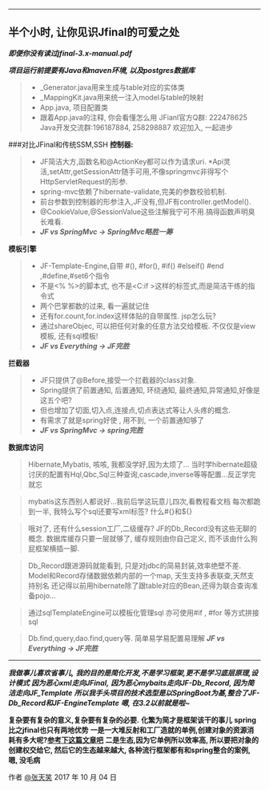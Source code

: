
---


## 半个小时, 让你见识Jfinal的可爱之处 ##

***即便你没有读过jfinal-3.x-manual.pdf***

***项目运行前提要有Java和maven环境, 以及postgres数据库***

>* _Generator.java用来生成与table对应的实体类
>* _MappingKit.java用来统一注入model与table的映射
>* App.java, 项目配置类
>* 跟着App.java的注释, 你会看懂怎么用
JFianl官方Q群: 222478625
Java开发交流群:196187884, 258298887
    欢迎加入, 一起进步
    

###对比JFinal和传统SSM,SSH
**控制器:**

>* JF简洁大方,函数名和@ActionKey都可以作为请求uri.
>*Api灵活,setAttr,getSessionAttr随手可用,不像springmvc非得写个HttpServletRequest的形参.
>* spring-mvc依赖了hibernate-validate,完美的参数校验机制.
>* 前台参数到控制器的形参注入,JF没有,但JF有controller.getModel().
>* @CookieValue,@SessionValue这些注解我宁可不用.搞得函数声明臭长难看.
>* ***JF vs SpringMvc  ->  SpringMvc略胜一筹***
    

**模板引擎**
>* JF-Template-Engine,自带 #(),    #for(),     #if() #elseif() #end ,#define,#set6个指令
>* 不是<% %>的脚本式, 也不是<C:if >这样的标签式,而是简洁干练的指令式
>* 两个巴掌都数的过来, 看一遍就记住
>* 还有for.count,for.index这样体贴的自带属性. jsp怎么玩?
>* 通过shareObjec, 可以把任何对象的任意方法交给模板. 不仅仅是view模板, 还有sql模板!
>*  ***JF vs Everything  ->  JF完胜***


**拦截器**
>* JF只提供了@Before,接受一个拦截器的class对象.
>* Spring提供了前置通知, 后置通知, 环绕通知, 最终通知,异常通知,好像是这五个吧?
>* 但也增加了切面,切入点,连接点,切点表达式等让人头疼的概念.
>* 有需求了就是spring好使 , 用不到, 一个前置通知够了
>* ***JF vs SpringMvc  ->  spring完胜***

**数据库访问**
> Hibernate,Mybatis, 咳咳, 我都没学好,因为太烦了...
当时学hibernate超级讨厌的配置有Hql,Qbc,Sql三种查询,cascade,inverse等等配置...反正学完就忘

> mybatis这东西别人都说好...我前后学这玩意儿四次,看教程看文档
每次都跪到一半, 我特么写个sql还要写xml标签? 什么#{}和${}

> 哦对了, 还有什么session工厂,二级缓存? JF的Db_Record没有这些无聊的概念.
数据库缓存只要一层就够了, 缓存规则由你自己定义, 而不该由什么狗屁框架横插一脚.

> Db_Record跟进源码就能看到, 只是对jdbc的简易封装,效率绝壁不差.
Model和Record存储数据依赖内部的一个map, 天生支持多表联查,天然支持别名
还记得以前用hibernate除了跟table对应的Bean,还得为联合查询准备pojo...

> 通过sqlTemplateEngine可以模板化管理sql
亦可使用#if , #for 等方式拼接sql

> Db.find,query,dao.find,query等. 简单易学易配置易理解
> ***JF vs Everything  ->  JF完胜***

                   
---
***我做事儿喜欢省事儿,***
***我的目的是简化开发,不是学习框架,更不是学习底层原理,设计模式***
***因为恶心xml走向JFinal,***
***因为恶心mybaits走向JF-Db_Record, 因为简洁走向JF_Template***
***所以我手头项目的技术选型是以SpringBoot为基,整合了JF-Db_Record和JF-EngineTemplate***
***嗯, 在3.2以前就是啦~***

**复杂要有复杂的意义,复杂要有复杂的必要.**
**化繁为简才是框架该干的事儿**
**spring比之jfinal也只有两地优势**
**一是一大堆反射和工厂造就的单例,创建对象的资源消耗有多大呢?[参考下这篇文章吧][1]**
**二是生态,因为它单例所以效率高, 所以要把对象的创建权交给它, 然后它的生态越来越大, 各种流行框架都有和spring整合的案例, 嗯, 没毛病**

作者 [@张天笑][2] 
2017 年 10 月 04 日


  [1]: https://www.oschina.net/question/197668_221395
  [2]: https://github.com/zhangtianxiao/